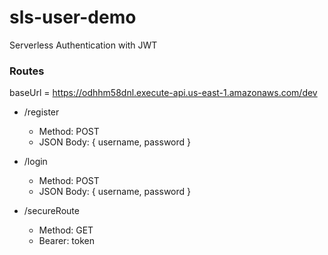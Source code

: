 # sls-user-demo
Serverless Authentication with JWT

### Routes
baseUrl = https://odhhm58dnl.execute-api.us-east-1.amazonaws.com/dev

- /register
  - Method: POST
  - JSON Body: { username, password }

- /login
  - Method: POST
  - JSON Body: { username, password }

- /secureRoute
  - Method: GET
  - Bearer: token
